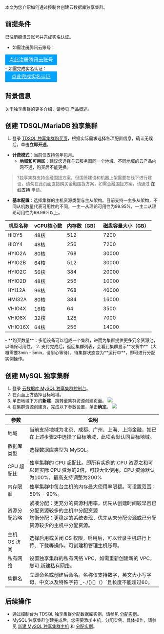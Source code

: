 
本文为您介绍如何通过控制台创建云数据库独享集群。

## 前提条件
已注册腾讯云账号并完成实名认证。
- 如需注册腾讯云账号：
<div style="background-color:#00A4FF; width: 170px; height: 35px; line-height:35px; text-align:center;"><a href="https://cloud.tencent.com/register?s_url=https%3A%2F%2Fcloud.tencent.com%2F" target="_blank"  style="color: white; font-size:16px;" hotrep="document.guide.3128.btn1">点此注册腾讯云账号</a></div>
- 如需完成实名认证：
<div style="background-color:#00A4FF; width: 170px; height: 35px; line-height:35px; text-align:center;"><a href="https://console.cloud.tencent.com/developer" target="_blank"  style="color: white; font-size:16px;"  hotrep="document.guide.3128.btn2">点此完成实名认证</a></div>

## 背景信息
关于独享集群的更多介绍，请参见 [产品概述](https://cloud.tencent.com/document/product/1322/52306)。

## 创建 TDSQL/MariaDB 独享集群
1. 登录 [TDSQL 独享集群购买页](https://buy.cloud.tencent.com/dbdc)，根据实际需求选择各项配置信息，确认无误后，单击**立即开通**。
 - **计费模式**：当前仅支持包年包月。
   - **地域和可用区**：建议您选择与云服务器同一个地域，不同地域的云产品内网不通，购买后不能更换。
>?独享集群支持金融围拢方案，但围笼建设和机器上架需要在线下进行建设，请勿在此页面直接购买金融围拢方案，如需金融围拢方案，请通过 [在线支持](https://cloud.tencent.com/online-service?from=connect-us) 申请。
   - **基本配置**：选择集群的主机资源类型与主从架构。目前支持一主多从架构，不同从机数量代表可用性的不同，一主一从理论可用性为99.95%，一主二从理论可用性为99.99%以上。
<table>
<thead><tr><th>机型名称</th><th>vCPU核心数</th><th>内存数（GB）</th><th>磁盘容量大小（GB）</th></tr></thead>
<tbody>
<tr>
<td>HIOY5</td><td>48核</td><td>512</td><td>7200</td></tr>
<tr>
<td>HIOY4</td><td>48核</td><td>256</td><td>7200</td></tr>
<tr>
<td>HYIO2A</td><td>80核</td><td>768</td><td>30000</td></tr>
<tr>
<td>HYIO2B</td><td>64核</td><td>512</td><td>30000</td></tr>
<tr>
<td>HYIO2C</td><td>56核</td><td>384</td><td>20000</td></tr>
<tr>
<td>HYIO2D</td><td>48核</td><td>256</td><td>10000</td></tr>
<tr>
<td>HYI12A</td><td>96核</td><td>768</td><td>40000</td></tr>
<tr>
<td>HMI32A</td><td>80核</td><td>384</td><td>16000</td></tr>
<tr>
<td>VHIO4X</td><td>16核</td><td>64</td><td>3500</td></tr>
<tr>
<td>VHIO8X</td><td>32核</td><td>128</td><td>7000</td></tr>
<tr>
<td>VHIO16X</td><td>64核</td><td>256</td><td>14000</td></tr>
</tbody></table>
   - **购买数量**：多组设备可以组成一个集群，进而为集群提供更多冗余资源池，以确保可用性。
2. 支付完成后，返回集群列表，会看到集群显示**发货中**（大概需要3min - 5min，请耐心等待），待集群状态变为**运行中**，即可进行分配实例操作。

## 创建 MySQL 独享集群
1. 登录 [云数据库 MySQL 独享集群控制台](https://console.cloud.tencent.com/dbdcp)。
2. 在页面上方选择目标地域。
3. 单击地域下方的**新建**，跳转至集群资源创建页面。
![](https://qcloudimg.tencent-cloud.cn/raw/905de5877f742539ba63d0dedd5ba959.png)
4. 在集群资源创建页，完成以下参数设置，单击**确定**。
![](https://qcloudimg.tencent-cloud.cn/raw/cebd195b9c20186ba7aba8b05884a5da.png)
<table>
<thead><tr><th>参数</th><th>说明</th></tr></thead>
<tbody><tr>
<td>地域</td>
<td>当前支持地域为北京、成都、广州、上海、上海金融，如已在上述步骤2中选择了目标地域，此项会默认同目标地域。</td></tr>
<tr>
<td>数据库类型</td>
<td>选择数据库类型为 MySQL。</td></tr>
<tr>
<td>CPU 超配比</td>
<td>独享集群的 CPU 超配比。即所有实例的 CPU 资源之和可以是实际 CPU 资源的2倍，可较大化使用。CPU 资源默认为100%，最高支持调整为200%</td></tr>
<tr>
<td>内存限额</td>
<td>独享集群中每台主机的内存最大使用率限额。可设置范围：50% - 90%。</td></tr>
<tr>
<td>资源分配策略</td>
<td>紧凑分配：更充分的资源利用率，优先从创建时间较早且已分配资源较多的主机中分配资源<br>均衡分配：更稳定的系统表现，优先从未分配资源或已分配资源较少的主机中分配资源。</td></tr>
<tr>
<td>主机 OS 访问</td>
<td>选择启用或关闭 OS 权限，启用后，可以登录主机进行上传、下载等操作，可创建和管理主机账号。</td></tr>
<tr>
<td>私有网络</td>
<td>设置独享集群的私有网络 VPC，如需重新创建新的 VPC，您可 <a href="https://console.cloud.tencent.com/vpc/vpc?rid=1">新建私有网络</a>。</td></tr>
<tr>
<td>集群名</td>
<td>立即命名或创建后命名。名称仅支持数字，英文大小写字母、中文以及特殊字符`_-./()[]（）`且长度不能超过60。</td></tr>
</tbody></table>

## 后续操作
- 通过控制台为 TDSQL 独享集群分配数据库实例，请参见 [分配实例](https://cloud.tencent.com/document/product/1322/52322)。
- MySQL 独享集群创建完成后，您需要添加主机，分配实例。具体操作，请参见 [新建 MySQL 独享集群主机](https://cloud.tencent.com/document/product/1322/76527) 和 [分配实例](https://cloud.tencent.com/document/product/1322/76528)。
